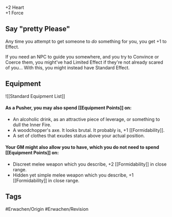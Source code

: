 +2 Heart  
+1 Force

## Say "pretty Please"
Any time you attempt to get someone to _do_ something for you, you get +1 to Effect.

If you need an NPC to guide you somewhere, and you try to Convince or Coerce them, you might've had Limited Effect if they're not already scared of you... With this, you might instead have Standard Effect.

## Equipment
![[Standard Equipment List]]

#### As a Pusher, you may also spend [[Equipment Points]] on:

- An alcoholic drink, as an attractive piece of leverage, or something to dull the Inner Fire.
- A woodchopper's axe. It looks brutal. It probably is, +1 [[Formidability]].
- A set of clothes that exudes status above your actual position.

#### Your GM might also allow you to have, which you do not need to spend [[Equipment Points]] on:

- Discreet melee weapon which you describe, +2 [[Formidability]] in close range.
- Hidden yet simple melee weapon which you describe, +1 [[Formidability]] in close range. 

## Tags
#Erwachen/Origin #Erwachen/Revision